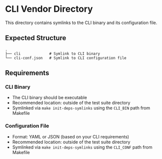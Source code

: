 # CLI Vendor Directory

This directory contains symlinks to the CLI binary and its configuration file.

## Expected Structure
```
.
├── cli             # Symlink to CLI binary
└── cli-conf.json   # Symlink to CLI configuration file
```

## Requirements

### CLI Binary
- The CLI binary should be executable
- Recommended location: outside of the test suite directory
- Symlinked via `make init-deps-symlinks` using the `CLI_BIN` path from Makefile

### Configuration File
- Format: YAML or JSON (based on your CLI requirements)
- Recommended location: outside of the test suite directory
- Symlinked via `make init-deps-symlinks` using the `CLI_CONF` path from Makefile